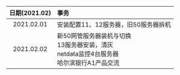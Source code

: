 | 日期(2021.02) | 事务                                                         |
| :-----------: | :----------------------------------------------------------- |
|  2021.02.01   | 安装配置11、12服务器，旧50服务器拆机                         |
|  2021.02.02   | 新50网管服务器装机与切换<br>13服务器安装，清灰<br>netdata监控4台服务器<br>哈尔滨银行A1产品交流 |
